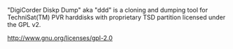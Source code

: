 "DigiCorder Diskp Dump" aka "ddd" is a cloning and dumping tool for TechniSat(TM) PVR harddisks with proprietary TSD partition licensed under the GPL v2.

http://www.gnu.org/licenses/gpl-2.0
